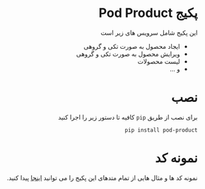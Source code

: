 <div dir="rtl">

# پکیج Pod Product

این پکیج شامل سرویس های زیر است
* ایجاد محصول به صورت تکی و گروهی
* ویرایش محصول به صورت تکی و گروهی
* لیست محصولات
* و ...

# نصب

برای نصب از طریق `pip` کافیه تا دستور زیر را اجرا کنید
```
pip install pod-product
```


# نمونه کد

نمونه کد ها و مثال هایی از تمام متدهای این پکیج را می توانید 
[اینجا](examples)
پیدا کنید.

</div>